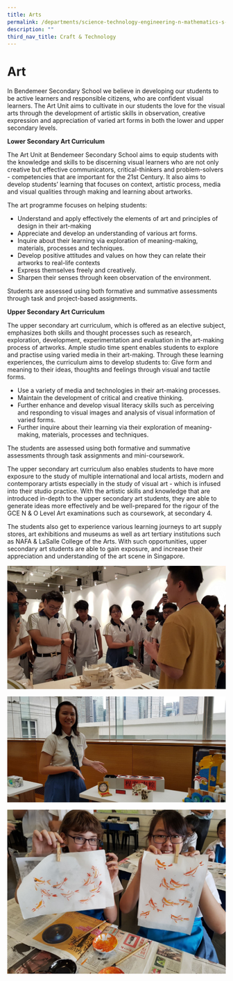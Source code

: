 ```yaml
---
title: Arts
permalink: /departments/science-technology-engineering-n-mathematics-s-t-e-m/craft-n-technology/art
description: ""
third_nav_title: Craft & Technology
---
```

# Art
In Bendemeer Secondary School we believe in developing our students to be active learners and responsible citizens, who are confident visual learners. The Art Unit aims to cultivate in our students the love for the visual arts through the development of artistic skills in observation, creative expression and appreciation of varied art forms in both the lower and upper secondary levels.

**Lower Secondary Art Curriculum**

The Art Unit at Bendemeer Secondary School aims to equip students with the knowledge and skills to be discerning visual learners who are not only creative but effective communicators, critical-thinkers and problem-solvers - competencies that are important for the 21st Century. It also aims to develop students’ learning that focuses on context, artistic process, media and visual qualities through making and learning about artworks. 
 
The art programme focuses on helping students:
 
* Understand and apply effectively the elements of art and principles of design in their art-making
* Appreciate and develop an understanding of various art forms.
* Inquire about their learning via exploration of meaning-making, materials, processes and techniques.
* Develop positive attitudes and values on how they can relate their artworks to real-life contexts
* Express themselves freely and creatively.
* Sharpen their senses through keen observation of the environment.
 
Students are assessed using both formative and summative assessments through task and project-based assignments.
 

**Upper Secondary Art Curriculum**

The upper secondary art curriculum, which is offered as an elective subject, emphasizes both skills and thought processes such as research, exploration, development, experimentation and evaluation in the art-making process of artworks. Ample studio time spent enables students to explore and practise using varied media in their art-making. Through these learning experiences, the curriculum aims to develop students to:
Give form and meaning to their ideas, thoughts and feelings through visual and tactile forms.

* Use a variety of media and technologies in their art-making processes.
* Maintain the development of critical and creative thinking.
* Further enhance and develop visual literacy skills such as perceiving and responding to visual images and analysis of visual information of varied forms.
* Further inquire about their learning via their exploration of meaning-making, materials, processes and techniques.

The students are assessed using both formative and summative assessments through task assignments and mini-coursework.
 
The upper secondary art curriculum also enables students to have more exposure to the study of multiple international and local artists, modern and contemporary artists especially in the study of visual art - which is infused into their studio practice. With the artistic skills and knowledge that are introduced in-depth to the upper secondary art students, they are able to generate ideas more effectively and be well-prepared for the rigour of the GCE N & O Level Art examinations such as coursework, at secondary 4.

The students also get to experience various learning journeys to art supply stores, art exhibitions and museums as well as art tertiary institutions such as NAFA & LaSalle College of the Arts.  With such opportunities, upper secondary art students are able to gain exposure, and increase their appreciation and understanding of the art scene in Singapore.

![Learning journey](/images/art1.jpg)

![Learning journey](/images/art2.jpg)

![Art lesson](/images/art3.jpg)